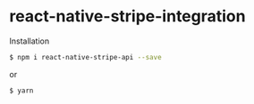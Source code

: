 # react-native-stripe-integration

Installation
```bash
$ npm i react-native-stripe-api --save
```
or
```bash
$ yarn
